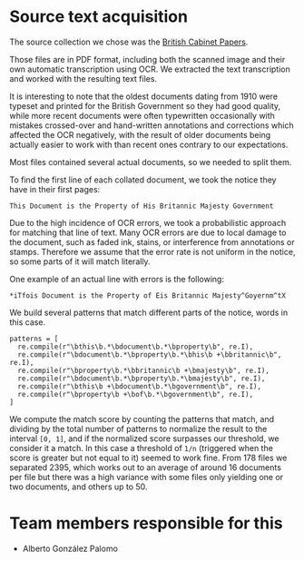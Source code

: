 # Source text acquisition #

The source collection we chose was the [British Cabinet Papers](http://www.nationalarchives.gov.uk/cabinetpapers/).

Those files are in PDF format, including both the scanned image and their own automatic transcription using OCR.
We extracted the text transcription and worked with the resulting text files.

It is interesting to note that the oldest documents dating from 1910 were typeset and printed for the British Government so they had good quality, while more recent documents were often typewritten occasionally with mistakes crossed-over and hand-written annotations and corrections which affected the OCR negatively, with the result of older documents being actually easier to work with than recent ones contrary to our expectations.

Most files contained several actual documents, so we needed to split them.

To find the first line of each collated document, we took the notice they have in their first pages:

`This Document is the Property of His Britannic Majesty Government`


Due to the high incidence of OCR errors, we took a probabilistic approach for matching that line of text.
Many OCR errors are due to local damage to the document, such as faded ink, stains, or interference from annotations or stamps. Therefore we assume that the error rate is not uniform in the notice, so some parts of it will match literally.

One example of an actual line with errors is the following:

`*iTfois Document is the Property ­of Eis Britannic Majesty^Goyernm^tX`

We build several patterns that match different parts of the notice, words in this case.

```
patterns = [
  re.compile(r"\bthis\b.*\bdocument\b.*\bproperty\b", re.I),
  re.compile(r"\bdocument\b.*\bproperty\b.*\bhis\b +\bbritannic\b", re.I),
  re.compile(r"\bproperty\b.*\bbritannic\b +\bmajesty\b", re.I),
  re.compile(r"\bdocument\b.*\bproperty\b.*\bmajesty\b", re.I),
  re.compile(r"\bthis\b +\bdocument\b.*\bgovernment\b", re.I),
  re.compile(r"\bproperty\b +\bof\b.*\bgovernment\b", re.I),
]
```

We compute the match score by counting the patterns that match, and dividing by the total number of patterns to normalize the result to the interval `[0, 1]`, and if the normalized score surpasses our threshold, we consider it a match.
In this case a threshold of `1/n` (triggered when the score is greater but not equal to it) seemed to work fine.
From 178 files we separated 2395, which works out to an average of around 16 documents per file but there was a high variance with some files only yielding one or two documents, and others up to 50.

# Team members responsible for this #

  * Alberto González Palomo